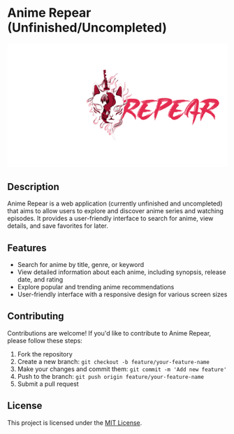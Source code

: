 # Anime Repear (Unfinished/Uncompleted)

![Project Logo](src/components/imgs/logo.png) <!-- Include a logo or relevant image of your project -->

## Description

Anime Repear is a web application (currently unfinished and uncompleted) that aims to allow users to explore and discover anime series and watching episodes. It provides a user-friendly interface to search for anime, view details, and save favorites for later.

## Features

- Search for anime by title, genre, or keyword
- View detailed information about each anime, including synopsis, release date, and rating
- Explore popular and trending anime recommendations
- User-friendly interface with a responsive design for various screen sizes

## Contributing

Contributions are welcome! If you'd like to contribute to Anime Repear, please follow these steps:
1. Fork the repository
2. Create a new branch: `git checkout -b feature/your-feature-name`
3. Make your changes and commit them: `git commit -m 'Add new feature'`
4. Push to the branch: `git push origin feature/your-feature-name`
5. Submit a pull request

## License

This project is licensed under the [MIT License](license).
